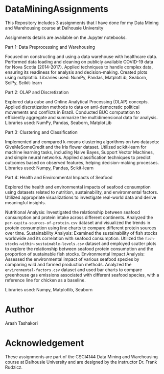 # DataMiningAssignments
This Repository includes 3 assignments that I have done for my Data Mining and Warehousing course at Dalhousie University

Assignments details are available on the Jupyter notebooks.

Part 1: Data Preprocessing and Warehousing

Focused on constructing and using a data warehouse with healthcare data.
Performed data loading and cleaning on publicly available COVID-19 data for Nova Scotia (2014-2017).
Applied techniques to handle complex data, ensuring its readiness for analysis and decision-making.
Created plots using matplotlib.
Libraries used: NumPy, Pandas, MatplotLib, Seaborn, SciPy, Scikit-learn

Part 2: OLAP and Discretization

Explored data cube and Online Analytical Processing (OLAP) concepts.
Applied discretization methods to data on anti-democratic political movements and conflicts in Brazil.
Conducted BUC computation to efficiently aggregate and summarize the multidimensional data for analysis.
Libraries used: NumPy, Pandas, Seaborn, MatplotLib

Part 3: Clustering and Classification

Implemented and compared k-means clustering algorithms on two datasets: GiveMeSomeCredit and the Iris flower dataset.
Utilized scikit-learn for machine learning tasks, including Naive Bayes, Support Vector Machines, and simple neural networks.
Applied classification techniques to predict outcomes based on observed features, helping decision-making processes.
Libraries used: Numpy, Pandas, Scikit-learn

Part 4: Health and Environmental Impacts of Seafood

Explored the health and environmental impacts of seafood consumption using datasets related to nutrition, sustainability, and environmental factors. Utilized appropriate visualizations to investigate real-world data and derive meaningful insights.

Nutritional Analysis: Investigated the relationship between seafood consumption and protein intake across different continents. Analyzed the `per-capita-sources-of-protein.csv` dataset and visualized the trends in protein consumption using line charts to compare different protein sources over time.
Sustainability Analysis: Examined the sustainability of fish stocks worldwide and its correlation with seafood consumption. Utilized the `fish-stocks-within-sustainable-levels.csv` dataset and employed scatter plots to explore the relationship between seafood protein consumption and the proportion of sustainable fish stocks.
Environmental Impact Analysis: Assessed the environmental impact of various seafood species by comparing wild and farmed production methods. Analyzed the `environmental-factors.csv` dataset and used bar charts to compare greenhouse gas emissions associated with different seafood species, with a reference line for chicken as a baseline.

Libraries used: Numpy, Matplotlib, Seaborn

# Author
Arash Tashakori

# Acknowledgement
These assignments are part of the CSCI4144 Data Mining and Warehousing course at Dalhousie University and are designed by the instructor Dr. Frank Rudzicz.
